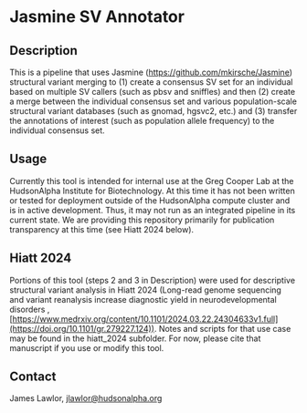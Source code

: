 # Jasmine SV Annotator 
## Description
This is a pipeline that uses Jasmine (https://github.com/mkirsche/Jasmine) structural variant merging to (1) create a consensus SV set for an individual based on multiple SV callers (such as pbsv and sniffles) and then (2) create a merge between the individual consensus set and various population-scale structural variant databases (such as gnomad, hgsvc2, etc.) and (3) transfer the annotations of interest (such as population allele frequency) to the individual consensus set. 

## Usage
Currently this tool is intended for internal use at the Greg Cooper Lab at the HudsonAlpha Institute for Biotechnology. At this time it has not been written or tested for deployment outside of the HudsonAlpha compute cluster and is in active development. Thus, it may not run as an integrated pipeline in its current state. We are providing this repository primarily for publication transparency at this time (see Hiatt 2024 below).

## Hiatt 2024
Portions of this tool (steps 2 and 3 in Description) were used for descriptive structural variant analysis in Hiatt 2024 (Long-read genome sequencing and variant reanalysis increase diagnostic yield in neurodevelopmental disorders
, [https://www.medrxiv.org/content/10.1101/2024.03.22.24304633v1.full](https://doi.org/10.1101/gr.279227.124)). Notes and scripts for that use case may be found in the hiatt_2024 subfolder. For now, please cite that manuscript if you use or modify this tool.

## Contact
James Lawlor, jlawlor@hudsonalpha.org
